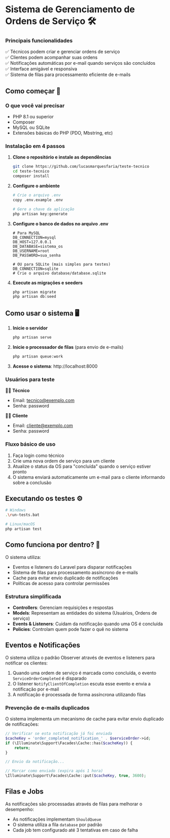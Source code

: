 # Sistema de Gerenciamento de Ordens de Serviço 🛠️

### Principais funcionalidades

✅ Técnicos podem criar e gerenciar ordens de serviço  
✅ Clientes podem acompanhar suas ordens  
✅ Notificações automáticas por e-mail quando serviços são concluídos  
✅ Interface amigável e responsiva  
✅ Sistema de filas para processamento eficiente de e-mails

## Como começar 🚀

### O que você vai precisar

* PHP 8.1 ou superior
* Composer
* MySQL ou SQLite
* Extensões básicas do PHP (PDO, Mbstring, etc)

### Instalação em 4 passos

1. **Clone o repositório e instale as dependências**
   ```bash
   git clone https://github.com/lucasmarquesfaria/teste-tecnico
   cd teste-tecnico
   composer install
   ```

2. **Configure o ambiente**
   ```bash
   # Crie o arquivo .env
   copy .env.example .env
   
   # Gere a chave da aplicação
   php artisan key:generate
   ```

3. **Configure o banco de dados no arquivo .env**
   ```
   # Para MySQL
   DB_CONNECTION=mysql
   DB_HOST=127.0.0.1
   DB_DATABASE=sistema_os
   DB_USERNAME=root
   DB_PASSWORD=sua_senha
   
   # OU para SQLite (mais simples para testes)
   DB_CONNECTION=sqlite
   # Crie o arquivo database/database.sqlite
   ```

4. **Execute as migrações e seeders**
   ```bash
   php artisan migrate
   php artisan db:seed
   ```

## Como usar o sistema 🖥️

1. **Inicie o servidor**
   ```bash
   php artisan serve
   ```

2. **Inicie o processador de filas** (para envio de e-mails)
   ```bash
   php artisan queue:work
   ```

3. **Acesse o sistema**: http://localhost:8000

### Usuários para teste

👨‍💼 **Técnico**
- Email: tecnico@exemplo.com 
- Senha: password

👩‍💻 **Cliente**
- Email: cliente@exemplo.com
- Senha: password

### Fluxo básico de uso

1. Faça login como técnico
2. Crie uma nova ordem de serviço para um cliente
3. Atualize o status da OS para "concluída" quando o serviço estiver pronto
4. O sistema enviará automaticamente um e-mail para o cliente informando sobre a conclusão

## Executando os testes ⚙️

```bash
# Windows
.\run-tests.bat

# Linux/macOS
php artisan test
```

## Como funciona por dentro? 🧩

O sistema utiliza:
- Eventos e listeners do Laravel para disparar notificações
- Sistema de filas para processamento assíncrono de e-mails
- Cache para evitar envio duplicado de notificações
- Políticas de acesso para controlar permissões

### Estrutura simplificada
- **Controllers**: Gerenciam requisições e respostas
- **Models**: Representam as entidades do sistema (Usuários, Ordens de serviço)
- **Events & Listeners**: Cuidam da notificação quando uma OS é concluída
- **Policies**: Controlam quem pode fazer o quê no sistema

## Eventos e Notificações

O sistema utiliza o padrão Observer através de eventos e listeners para notificar os clientes:

1. Quando uma ordem de serviço é marcada como concluída, o evento `ServiceOrderCompleted` é disparado
2. O listener `NotifyClientOfCompletion` escuta esse evento e envia a notificação por e-mail
3. A notificação é processada de forma assíncrona utilizando filas

### Prevenção de e-mails duplicados

O sistema implementa um mecanismo de cache para evitar envio duplicado de notificações:

```php
// Verificar se esta notificação já foi enviada
$cacheKey = 'order_completed_notification_' . $serviceOrder->id;
if (\Illuminate\Support\Facades\Cache::has($cacheKey)) {
    return;
}

// Envio da notificação...

// Marcar como enviado (expira após 1 hora)
\Illuminate\Support\Facades\Cache::put($cacheKey, true, 3600);
```

## Filas e Jobs

As notificações são processadas através de filas para melhorar o desempenho:

- As notificações implementam `ShouldQueue`
- O sistema utiliza a fila `database` por padrão
- Cada job tem configurado até 3 tentativas em caso de falha